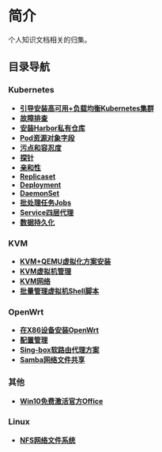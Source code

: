 # 简介

个人知识文档相关的归集。

## 目录导航

### Kubernetes

- **[引导安装高可用+负载均衡Kubernetes集群](/kubernetes/kubeadm_ha_cluster.md)**
- **[故障排查](/kubernetes/Troubleshooting.md)**
- **[安装Harbor私有仓库](/kubernetes/install_harbor_repo.md)**
- **[Pod资源对象字段](/kubernetes/explain/Pod.md)**
- **[污点和容忍度](/kubernetes/explain/Scheduler/taints-tolerations.md)**
- **[探针](/kubernetes/explain/containersProbe.md)**
- **[亲和性](/kubernetes/explain/Scheduler/affinity.md)**
- **[Replicaset](/kubernetes/explain/Controller/replicaset.md)**
- **[Deployment](/kubernetes/explain/Controller/deployment.md)**
- **[DaemonSet](/kubernetes/explain/Controller/daemonSet.md)**
- **[批处理任务Jobs](/kubernetes/explain/Scheduler/jobs.md)**
- **[Service四层代理](/kubernetes/service.md)**
- **[数据持久化](/kubernetes/data-persistence.md)**

### KVM

- **[KVM+QEMU虚拟化方案安装](/KVM/install.md)**
- **[KVM虚拟机管理](/KVM/kvm.md)**
- **[KVM网络](/KVM/network.md)**
- **[批量管理虚拟机Shell脚本](/KVM/virtual_host.bash)**

### OpenWrt

- **[在X86设备安装OpenWrt](/OpenWrt/Install.md)**
- **[配置管理](/OpenWrt/guide.md)**
- **[Sing-box软路由代理方案](/OpenWrt/sing-box.md)**
- **[Samba网络文件共享](/OpenWrt/samba.md)**

### 其他

- **[Win10免费激活官方Office](/Win/install-office.md)**

### Linux

- **[NFS网络文件系统](/Linux/nfs.md)**
